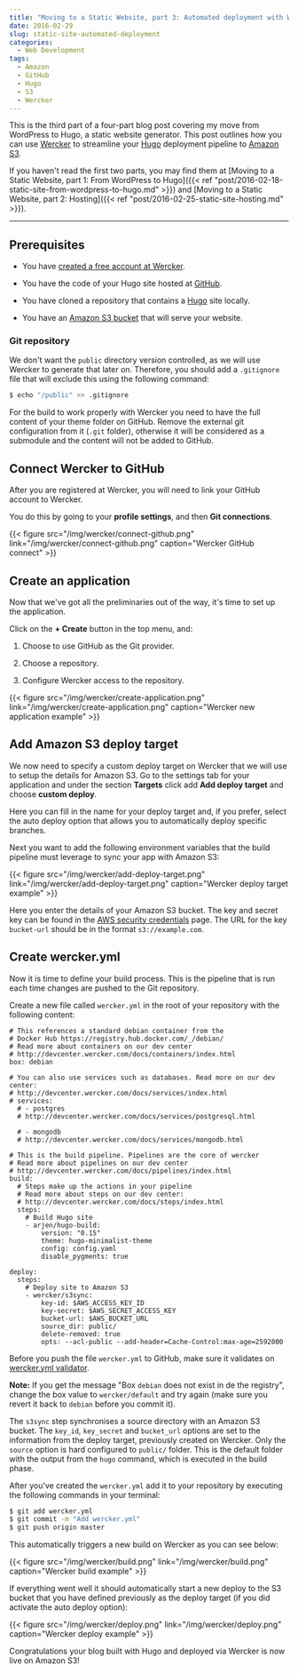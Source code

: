 ```yaml
---
title: "Moving to a Static Website, part 3: Automated deployment with Wercker"
date: 2016-02-29
slug: static-site-automated-deployment
categories:
  - Web Development
tags:
  - Amazon
  - GitHub
  - Hugo
  - S3
  - Wercker
---
```


This is the third part of a four-part blog post covering my move from WordPress to Hugo, a static website generator. This post outlines how you can use [Wercker](http://wercker.com/) to streamline your [Hugo](http://gohugo.io/) deployment pipeline to [Amazon S3](https://aws.amazon.com/s3/).

If you haven't read the first two parts, you may find them at [Moving to a Static Website, part 1: From WordPress to Hugo]({{< ref "post/2016-02-18-static-site-from-wordpress-to-hugo.md" >}}) and [Moving to a Static Website, part 2: Hosting]({{< ref "post/2016-02-25-static-site-hosting.md" >}}).

<!--more-->
---

## Prerequisites

* You have [created a free account at Wercker](https://app.wercker.com/users/new/).

* You have the code of your Hugo site hosted at [GitHub](https://github.com/).

* You have cloned a repository that contains a [Hugo](http://gohugo.io/) site locally.

* You have an [Amazon S3 bucket](https://console.aws.amazon.com/s3/) that will serve your website.

### Git repository

We don't want the `public` directory version controlled, as we will use Wercker to generate that later on. Therefore, you should add a `.gitignore` file that will exclude this using the following command:

```sh
$ echo "/public" >> .gitignore
```

For the build to work properly with Wercker you need to have the full content of your theme folder on GitHub. Remove the external git configuration from it (`.git` folder), otherwise it will be considered as a submodule and the content will not be added to GitHub.

## Connect Wercker to GitHub

After you are registered at Wercker, you will need to link your GitHub account to Wercker.

You do this by going to your **profile settings**, and then **Git connections**.

<div>
{{< figure src="/img/wercker/connect-github.png" link="/img/wercker/connect-github.png" caption="Wercker GitHub connect" >}}
</div>

## Create an application

Now that we've got all the preliminaries out of the way, it's time to set up the application.

Click on the **+ Create** button in the top menu, and:

1. Choose to use GitHub as the Git provider.

2. Choose a repository.

3. Configure Wercker access to the repository.

<div>
{{< figure src="/img/wercker/create-application.png" link="/img/wercker/create-application.png" caption="Wercker new application example" >}}
</div>

## Add Amazon S3 deploy target

We now need to specify a custom deploy target on Wercker that we will use to setup the details for Amazon S3. Go to the settings tab for your application and under the section **Targets** click add **Add deploy target** and choose **custom deploy**.

Here you can fill in the name for your deploy target and, if you prefer, select the auto deploy option that allows you to automatically deploy specific branches.

Next you want to add the following environment variables that the build pipeline must leverage to sync your app with Amazon S3:

<div>
{{< figure src="/img/wercker/add-deploy-target.png" link="/img/wercker/add-deploy-target.png" caption="Wercker deploy target example" >}}
</div>

Here you enter the details of your Amazon S3 bucket. The key and secret key can be found in the [AWS security credentials](https://portal.aws.amazon.com/gp/aws/securityCredentials) page. The URL for the key `bucket-url` should be in the format `s3://example.com`.

## Create wercker.yml

Now it is time to define your build process. This is the pipeline that is run each time changes are pushed to the Git repository.

Create a new file called `wercker.yml` in the root of your repository with the following content:

<!-- TODO: update language alias to yaml or yml when they get supported -->
```
# This references a standard debian container from the
# Docker Hub https://registry.hub.docker.com/_/debian/
# Read more about containers on our dev center
# http://devcenter.wercker.com/docs/containers/index.html
box: debian

# You can also use services such as databases. Read more on our dev center:
# http://devcenter.wercker.com/docs/services/index.html
# services:
  # - postgres
  # http://devcenter.wercker.com/docs/services/postgresql.html

  # - mongodb
  # http://devcenter.wercker.com/docs/services/mongodb.html

# This is the build pipeline. Pipelines are the core of wercker
# Read more about pipelines on our dev center
# http://devcenter.wercker.com/docs/pipelines/index.html
build:
  # Steps make up the actions in your pipeline
  # Read more about steps on our dev center:
  # http://devcenter.wercker.com/docs/steps/index.html
  steps:
    # Build Hugo site
    - arjen/hugo-build:
        version: "0.15"
        theme: hugo-minimalist-theme
        config: config.yaml
        disable_pygments: true

deploy:
  steps:
    # Deploy site to Amazon S3
    - wercker/s3sync:
        key-id: $AWS_ACCESS_KEY_ID
        key-secret: $AWS_SECRET_ACCESS_KEY
        bucket-url: $AWS_BUCKET_URL
        source_dir: public/
        delete-removed: true
        opts: --acl-public --add-header=Cache-Control:max-age=2592000
```

Before you push the file `wercker.yml` to GitHub, make sure it validates on [wercker.yml validator](http://devcenter.wercker.com/articles/werckeryml/validate.html).

**Note:** If you get the message "Box `debian` does not exist in de the registry", change the box value to `wercker/default` and try again (make sure you revert it back to `debian` before you commit it).

The `s3sync` step synchronises a source directory with an Amazon S3 bucket. The `key_id`, `key_secret` and `bucket_url` options are set to the information from the deploy target, previously created on Wercker. Only the `source` option is hard configured to `public/` folder. This is the default folder with the output from the `hugo` command, which is executed in the build phase.

After you've created the `wercker.yml` add it to your repository by executing the following commands in your terminal:

```sh
$ git add wercker.yml
$ git commit -m "Add wercker.yml"
$ git push origin master
```

This automatically triggers a new build on Wercker as you can see below:

<div>
{{< figure src="/img/wercker/build.png" link="/img/wercker/build.png" caption="Wercker build example" >}}
</div>

If everything went well it should automatically start a new deploy to the S3 bucket that you have defined previously as the deploy target (if you did activate the auto deploy option):

<div>
{{< figure src="/img/wercker/deploy.png" link="/img/wercker/deploy.png" caption="Wercker deploy example" >}}
</div>

Congratulations your blog built with Hugo and deployed via Wercker is now live on Amazon S3!
